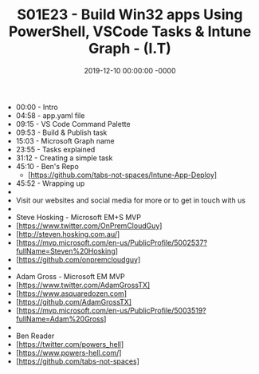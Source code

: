﻿---
layout: post
title: "S01E23 - Build Win32 apps Using PowerShell, VSCode Tasks & Intune Graph - (I.T)"
date: 2019-12-10 00:00:00 -0000
categories:
---

 * 00:00 - Intro
 * 04:58 - app.yaml file
 * 09:15 - VS Code Command Palette
 * 09:53 - Build & Publish task
 * 15:03 - Microsoft Graph name
 * 23:55 - Tasks explained
 * 31:12 - Creating a simple task
 * 45:10 - Ben's Repo
   -  [https://github.com/tabs-not-spaces/Intune-App-Deploy]
 * 45:52 - Wrapping up
 * 
 * Visit our websites and social media for more or to get in touch with us
 * 
 * Steve Hosking - Microsoft EM+S MVP
 * [https://www.twitter.com/OnPremCloudGuy]
 * [http://steven.hosking.com.au/]
 * [https://mvp.microsoft.com/en-us/PublicProfile/5002537?fullName=Steven%20Hosking]
 * [https://github.com/onpremcloudguy]
 * 
 * Adam Gross - Microsoft EM MVP
 * [https://www.twitter.com/AdamGrossTX]
 * [https://www.asquaredozen.com]
 * [https://github.com/AdamGrossTX]
 * [https://mvp.microsoft.com/en-us/PublicProfile/5003519?fullName=Adam%20Gross]
 * 
 * Ben Reader
 * [https://twitter.com/powers_hell]
 * [https://www.powers-hell.com/]
 * [https://github.com/tabs-not-spaces]
